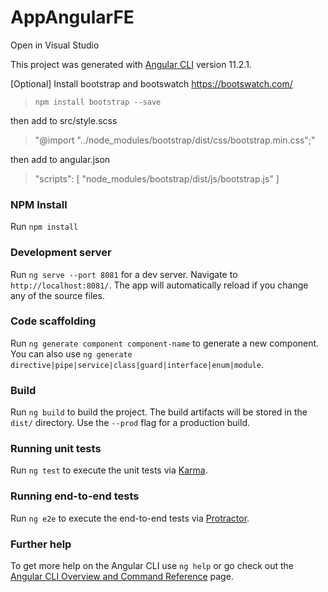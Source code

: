# AppAngularFE

Open in Visual Studio

This project was generated with [Angular CLI](https://github.com/angular/angular-cli) version 11.2.1.

[Optional] Install bootstrap and bootswatch https://bootswatch.com/
> `npm install bootstrap --save`

then add to src/style.scss

> "@import "../node_modules/bootstrap/dist/css/bootstrap.min.css";"

then add to angular.json

> "scripts": [
>   "node_modules/bootstrap/dist/js/bootstrap.js"
> ]

### NPM Install
Run `npm install` 

### Development server

Run `ng serve --port 8081` for a dev server. Navigate to `http://localhost:8081/`. The app will automatically reload if you change any of the source files.

### Code scaffolding

Run `ng generate component component-name` to generate a new component. You can also use `ng generate directive|pipe|service|class|guard|interface|enum|module`.

### Build

Run `ng build` to build the project. The build artifacts will be stored in the `dist/` directory. Use the `--prod` flag for a production build.

### Running unit tests

Run `ng test` to execute the unit tests via [Karma](https://karma-runner.github.io).

### Running end-to-end tests

Run `ng e2e` to execute the end-to-end tests via [Protractor](http://www.protractortest.org/).

### Further help

To get more help on the Angular CLI use `ng help` or go check out the [Angular CLI Overview and Command Reference](https://angular.io/cli) page.
